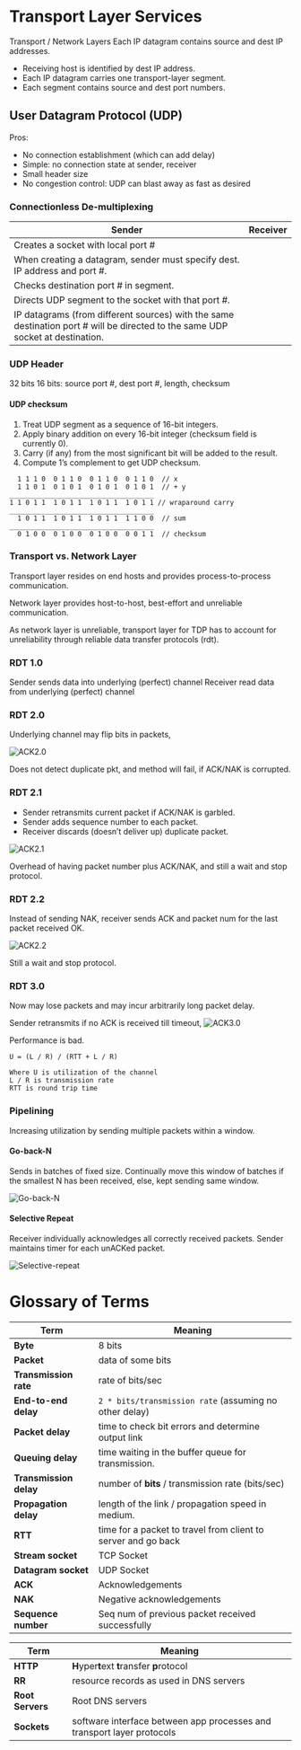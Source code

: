 # Transport Layer Services

Transport / Network Layers
Each IP datagram contains source and dest IP addresses.
- Receiving host is identified by dest IP address.
- Each IP datagram carries one transport-layer segment.
- Each segment contains source and dest port numbers.

## User Datagram Protocol (UDP)
Pros:
* No connection establishment (which can add delay)
* Simple: no connection state at sender, receiver
* Small header size
* No congestion control: UDP can blast away as fast as desired

### Connectionless De-multiplexing
Sender | Receiver
-------|---------
Creates a socket with local port # |
When creating a datagram, sender must specify dest. IP address and port #. |
 | Checks destination port # in segment.
 | Directs UDP segment to the socket with that port #.
 | IP datagrams (from different sources) with the same destination port # will be directed to the same UDP socket at destination.

### UDP Header
32 bits
16 bits: source port #, dest port #, length, checksum

#### UDP checksum
1. Treat UDP segment as a sequence of 16-bit integers.
1. Apply binary addition on every 16-bit integer (checksum field is currently 0).
2. Carry (if any) from the most significant bit will be added to the result.
3. Compute 1’s complement to get UDP checksum.

```
  1 1 1 0  0 1 1 0  0 1 1 0  0 1 1 0  // x
  1 1 0 1  0 1 0 1  0 1 0 1  0 1 0 1  // + y
____________________________________
1 1 0 1 1  1 0 1 1  1 0 1 1  1 0 1 1 // wraparound carry
____________________________________
  1 0 1 1  1 0 1 1  1 0 1 1  1 1 0 0  // sum
____________________________________
  0 1 0 0  0 1 0 0  0 1 0 0  0 0 1 1  // checksum

```

### Transport vs. Network Layer
Transport layer resides on end hosts and provides process-to-process communication.

Network layer provides host-to-host, best-effort and unreliable communication.

As network layer is unreliable, transport layer for TDP has to account for unreliability through reliable data transfer
protocols (rdt).

### RDT 1.0
Sender sends data into underlying (perfect) channel
Receiver read data from underlying (perfect) channel

### RDT 2.0
Underlying channel may flip bits in packets,

![ACK2.0](./ndk2.0.png)

Does not detect duplicate pkt, and method will fail, if ACK/NAK is corrupted.

### RDT 2.1
* Sender retransmits current packet if ACK/NAK is garbled.
* Sender adds sequence number to each packet.
* Receiver discards (doesn’t deliver up) duplicate packet.

![ACK2.1](./ndk2.1.png)

Overhead of having packet number plus ACK/NAK, and still a wait and stop protocol.

### RDT 2.2
Instead of sending NAK, receiver sends ACK and packet num for the last packet received OK.

![ACK2.2](./ndk2.2.png)

Still a wait and stop protocol.

### RDT 3.0
Now may lose packets and may incur arbitrarily long packet delay.

Sender retransmits if no ACK is received till timeout,
![ACK3.0](./ndk3.0.png)

Performance is bad.

```
U = (L / R) / (RTT + L / R)

Where U is utilization of the channel
L / R is transmission rate
RTT is round trip time
```

### Pipelining
Increasing utilization by sending multiple packets within a window.

#### Go-back-N
Sends in batches of fixed size. Continually move this window of batches if the smallest N has been received, else, kept sending same window.

![Go-back-N](./go-back-n.png)

#### Selective Repeat
Receiver individually acknowledges all correctly received packets. Sender maintains timer for each unACKed packet.

![Selective-repeat](./selective-repeat.png)

# Glossary of Terms

Term | Meaning
---------|---------
**Byte** | 8 bits
**Packet** | data of some bits
**Transmission rate** | rate of bits/sec
**End-to-end delay** | `2 * bits/transmission rate` (assuming no other delay)
**Packet delay** | time to check bit errors and determine output link
**Queuing delay** | time waiting in the buffer queue for transmission.
**Transmission delay** | number of **bits** / transmission rate (bits/sec)
**Propagation delay** | length of the link / propagation speed in medium.
**RTT** | time for a packet to travel from client to server and go back
**Stream socket** | TCP Socket
**Datagram socket** | UDP Socket
**ACK** | Acknowledgements
**NAK** | Negative acknowledgements
**Sequence number** | Seq num of previous packet received successfully


Term | Meaning
---------|---------
**HTTP** | **H**yper**t**ext **t**ransfer **p**rotocol
**RR** | resource records as used in DNS servers
**Root Servers** | Root DNS servers
**Sockets** | software interface between app processes and transport layer protocols